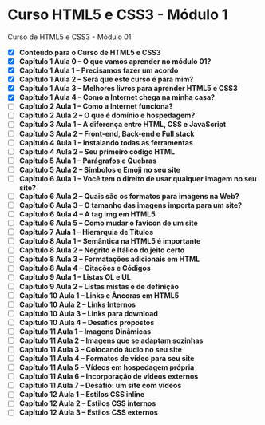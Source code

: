 # Curso HTML5 e CSS3 - Módulo 1
 Curso de HTML5 e CSS3 - Módulo 01

- [x] **Conteúdo para o Curso de HTML5 e CSS3**
- [x] **Capítulo 1 Aula 0 – O que vamos aprender no módulo 01?**
- [x] **Capítulo 1 Aula 1 – Precisamos fazer um acordo**
- [x] **Capítulo 1 Aula 2 – Será que este curso é para mim?**
- [x] **Capítulo 1 Aula 3 – Melhores livros para aprender HTML5 e CSS3**
- [x] **Capítulo 1 Aula 4 – Como a Internet chega na minha casa?**
- [ ] **Capítulo 2 Aula 1 – Como a Internet funciona?**
- [ ] **Capítulo 2 Aula 2 – O que é domínio e hospedagem?**
- [ ] **Capítulo 3 Aula 1 – A diferença entre HTML, CSS e JavaScript**
- [ ] **Capítulo 3 Aula 2 – Front-end, Back-end e Full stack**
- [ ] **Capítulo 4 Aula 1 – Instalando todas as ferramentas**
- [ ] **Capítulo 4 Aula 2 – Seu primeiro código HTML**
- [ ] **Capítulo 5 Aula 1 – Parágrafos e Quebras**
- [ ] **Capítulo 5 Aula 2 – Símbolos e Emoji no seu site**
- [ ] **Capítulo 6 Aula 1 – Você tem o direito de usar qualquer imagem no seu site?**
- [ ] **Capítulo 6 Aula 2 – Quais são os formatos para imagens na Web?**
- [ ] **Capítulo 6 Aula 3 – O tamanho das imagens importa para um site?**
- [ ] **Capítulo 6 Aula 4 – A tag img em HTML5**
- [ ] **Capítulo 6 Aula 5 – Como mudar o favicon de um site**
- [ ] **Capítulo 7 Aula 1 – Hierarquia de Títulos**
- [ ] **Capítulo 8 Aula 1 – Semântica na HTML5 é importante**
- [ ] **Capítulo 8 Aula 2 – Negrito e Itálico do jeito certo**
- [ ] **Capítulo 8 Aula 3 – Formatações adicionais em HTML**
- [ ] **Capítulo 8 Aula 4 – Citações e Códigos**
- [ ] **Capítulo 9 Aula 1 – Listas OL e UL**
- [ ] **Capítulo 9 Aula 2 – Listas mistas e de definição**
- [ ] **Capítulo 10 Aula 1 – Links e Âncoras em HTML5**
- [ ] **Capítulo 10 Aula 2 – Links Internos**
- [ ] **Capítulo 10 Aula 3 – Links para download**
- [ ] **Capítulo 10 Aula 4 – Desafios propostos**
- [ ] **Capítulo 11 Aula 1 – Imagens Dinâmicas**
- [ ] **Capítulo 11 Aula 2 – Imagens que se adaptam sozinhas**
- [ ] **Capítulo 11 Aula 3 – Colocando áudio no seu site**
- [ ] **Capítulo 11 Aula 4 – Formatos de vídeo para seu site**
- [ ] **Capítulo 11 Aula 5 – Vídeos em hospedagem própria**
- [ ] **Capítulo 11 Aula 6 – Incorporação de vídeos externos**
- [ ] **Capítulo 11 Aula 7 – Desafio: um site com vídeos**
- [ ] **Capítulo 12 Aula 1 – Estilos CSS inline**
- [ ] **Capítulo 12 Aula 2 – Estilos CSS internos**
- [ ] **Capítulo 12 Aula 3 – Estilos CSS externos**